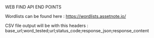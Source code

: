 WEB FIND API END POINTS

Wordlists can be found here : https://wordlists.assetnote.io/

CSV file output will be with this headers : base_url;word_tested;url;status_code;response_json;response_content
